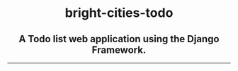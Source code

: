 <div align='center'></div>
<div align='center'><h1>bright-cities-todo</h1></div>
<div align='center'><h2>A Todo list web application using the Django Framework.</h2></div>
<hr>